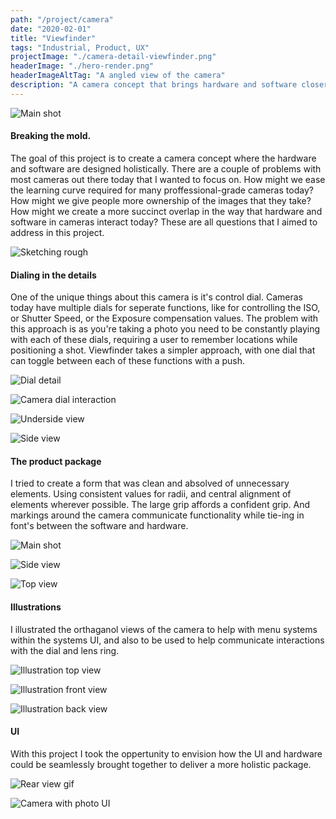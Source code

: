 ```yaml
---
path: "/project/camera"
date: "2020-02-01"
title: "Viewfinder"
tags: "Industrial, Product, UX"
projectImage: "./camera-detail-viewfinder.png"
headerImage: "./hero-render.png"
headerImageAltTag: "A angled view of the camera"
description: "A camera concept that brings hardware and software closer together."
---
```


![Main shot](./camera-front-view.png)   

<div class="body-text">
    <h4 class="project-sub-title">
        Breaking the mold.
    </h4>
    <p class="project-description">
        The goal of this project is to create a camera concept where the hardware and software are designed holistically. There are a couple of problems with most cameras out there today that I wanted to focus on. How might we ease the learning curve required for many proffessional-grade cameras today? How might we give people more ownership of the images that they take? How might we create a more succinct overlap in the way that hardware and software in cameras interact today? These are all questions that I aimed to address in this project. 
    </p>
</div>


![Sketching rough](./camera-sketch.png)

<div class="body-text">
    <h4 class="project-sub-title">
        Dialing in the details
    </h4>
    <p class="project-description">
        One of the unique things about this camera is it's control dial. Cameras today have multiple dials for seperate functions, like for controlling the ISO, or Shutter Speed, or the Exposure compensation values. The problem with this approach is as you're taking a photo you need to be constantly playing with each of these dials, requiring a user to remember locations while positioning a shot. Viewfinder takes a simpler approach, with one dial that can toggle between each of these functions with a push.
    </p>
</div>

![Dial detail](./camera-detail-dial.png)

![Camera dial interaction](./camera-dial-interaction.gif)

![Underside view](./camera-detail-underside.png)

![Side view](./camera-floating-top-left.png)

<div class="body-text">
    <h4 class="project-sub-title">
        The product package
    </h4>
    <p class="project-description">
        I tried to create a form that was clean and absolved of unnecessary elements. Using consistent values for radii, and central alignment of elements wherever possible. The large grip affords a confident grip. And markings around the camera communicate functionality while tie-ing in font's between the software and hardware. 
    </p>
</div>

![Main shot](./camera-front-view-cap.png)

![Side view](./camera-side-view.png)

![Top view](./camera-top-view.png)

<div class="body-text">
    <h4 class="project-sub-title">
        Illustrations
    </h4>
    <p class="project-description">
        I illustrated the orthaganol views of the camera to help with menu systems within the systems UI, and also to be used to help communicate interactions with the dial and lens ring.
    </p>
</div>

![Illustration top view](./camera-illustr-top.png)

![Illustration front view](./camera-illustr-front.png)

![Illustration back view](./camera-illustr-back.png)

<div class="body-text">
    <h4 class="project-sub-title">
        UI
    </h4>
    <p class="project-description">
        With this project I took the oppertunity to envision how the UI and hardware could be seamlessly brought together to deliver a more holistic package.
    </p>
</div>

![Rear view gif](./rear-view.png)

![Camera with photo UI](./render-ui.png)

<!-- ![Illustration back view](./camera-with-lens-cap.png) -->

